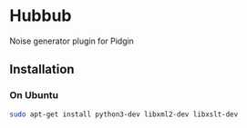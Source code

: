 Hubbub
======

Noise generator plugin for Pidgin

## Installation

### On Ubuntu

```bash
sudo apt-get install python3-dev libxml2-dev libxslt-dev
```
